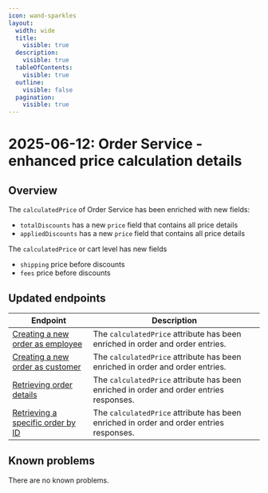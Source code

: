 ```yaml
---
icon: wand-sparkles
layout:
  width: wide
  title:
    visible: true
  description:
    visible: true
  tableOfContents:
    visible: true
  outline:
    visible: false
  pagination:
    visible: true
---
```


# 2025-06-12: Order Service - enhanced price calculation details

## Overview

The `calculatedPrice` of Order Service has been enriched with new fields:
- `totalDiscounts` has a new `price` field that contains all price details
- `appliedDiscounts` has a new `price` field that contains all price details

The `calculatedPrice` or cart level has new fields
- `shipping` price before discounts
- `fees` price before discounts

## Updated endpoints

| Endpoint                                                                                                                                                                                            | Description                                                               |
|-----------------------------------------------------------------------------------------------------------------------------------------------------------------------------------------------------|---------------------------------------------------------------------------|
| [Creating a new order as employee](https://developer.emporix.io/api-references/api-guides/orders/order/api-reference/orders-tenant-managed#post-order-v2-tenant-salesorders)         | The `calculatedPrice` attribute has been enriched in order and order entries.           |
| [Creating a new order as customer](https://developer.emporix.io/api-references/api-guides/orders/order/api-reference/orders-customer-managed#post-order-v2-tenant-orders)            | The `calculatedPrice` attribute has been enriched in order and order entries.           |
| [Retrieving order details](https://developer.emporix.io/api-references/api-guides/orders/order/api-reference/orders-customer-managed#get-order-v2-tenant-orders-orderid)             | The `calculatedPrice` attribute has been enriched in order and order entries responses. |
| [Retrieving a specific order by ID](https://developer.emporix.io/api-references/api-guides/orders/order/api-reference/orders-tenant-managed#get-order-v2-tenant-salesorders-orderid) | The `calculatedPrice` attribute has been enriched in order and order entries responses. |

## Known problems

There are no known problems.